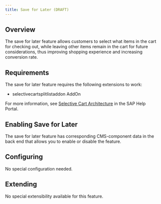 ```yaml
---
title: Save for Later (DRAFT)
---
```


## Overview

The save for later feature allows customers to select what items in the cart for checking out, while leaving other items remain in the cart for future considerations, thus improving shopping experience and increasing conversion rate.

## Requirements

The save for later feature requires the following extensions to work:

- selectivecartsplitlistaddon AddOn

For more information, see [Selective Cart Architecture](https://help.sap.com/viewer/4c33bf189ab9409e84e589295c36d96e/1905/en-US/923b6bd803734e168a6b2e7c1087caec.html) in the SAP Help Portal.

## Enabling Save for Later

The save for later feature has corresponding CMS-component data in the back end that allows you to enable or disable the feature.


## Configuring

No special configuration needed. 


## Extending

No special extensibility available for this feature. 

